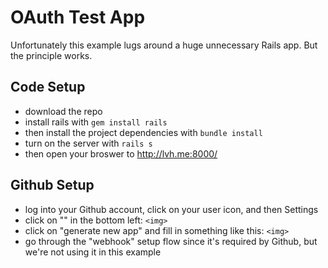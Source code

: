 # OAuth Test App

Unfortunately this example lugs around a huge unnecessary Rails app. But the principle works.

## Code Setup
- download the repo
- install rails with `gem install rails`
- then install the project dependencies with `bundle install`
- turn on the server with `rails s`
- then open your broswer to http://lvh.me:8000/

## Github Setup
- log into your Github account, click on your user icon, and then Settings
- click on "" in the bottom left:
`<img>`
- click on "generate new app" and fill in something like this:
`<img>`
- go through the "webhook" setup flow since it's required by Github, but we're not using it in this example
